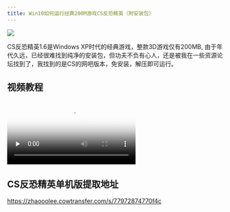 ```yaml
---
title: Win10如何运行经典200M游戏CS反恐精英（附安装包）
---
```




![](https://www.v2fy.com/asset/0i/jikemiji/jikemiji-md/2020-10-16-cs.assets/1240-20201016220216559.png)



CS反恐精英1.6是Windows XP时代的经典游戏，整款3D游戏仅有200MB, 由于年代久远，已经很难找到纯净的安装包，但功夫不负有心人，还是被我在一些资源论坛找到了，我找到的是CS的网吧版本，免安装，解压即可运行。



## 视频教程



<video id="video" controls="" preload="none" poster="https://www.v2fy.com/asset/0i/jikemiji/jikemiji-md/2020-10-16-cs.assets/1240-20201016220216559.png">
<source id="mp4" src="https://www.v2fy.com/asset/0i/jikemiji/jikemiji-md/2020-10-16-cs.assets/cs.mp4" type="video/mp4">
</video>



## CS反恐精英单机版提取地址


https://zhaooolee.cowtransfer.com/s/77972874770f4c